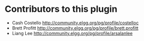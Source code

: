 Contributors to this plugin
============================
 * Cash Costello http://community.elgg.org/pg/profile/costelloc
 * Brett Profitt http://community.elgg.org/pg/profile/brett.profitt
 * Liang Lee http://community.elgg.org/pg/profile/arsalanlee